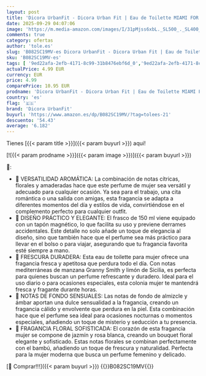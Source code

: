 ```yaml
---
layout: post
title: 'Dicora UrbanFit - Dicora Urban Fit | Eau de Toilette MIAMI FOR HER | Perfume de Mujer | Fragancia Cítrica Fresca | Manzana  Limón  Jazmín  Rosa Blanca  Almizcle | 150 ml'
date: 2025-09-29 04:07:06
image: 'https://m.media-amazon.com/images/I/31pMjss6xbL._SL500_._SL400_.jpg'
comments: true
category: ofertas
author: 'tole.es'
slug: 'B082SC19MV-es Dicora UrbanFit - Dicora Urban Fit | Eau de Toilette MIAMI...'
sku: 'B082SC19MV-es'
tags: [ '9ed22afa-2efb-4171-8c99-31b8476ebf6d_0','9ed22afa-2efb-4171-8c99-31b8476ebf6d_1101','9ed22afa-2efb-4171-8c99-31b8476ebf6d_4701','9ed22afa-2efb-4171-8c99-31b8476ebf6d_5001','9ed22afa-2efb-4171-8c99-31b8476ebf6d_6401','9ed22afa-2efb-4171-8c99-31b8476ebf6d_9901','Agua de tocador para mujeres','Arborist Merchandising Root','Belleza','Esenciales del día a día: Belleza','Fragancias para mujeres','New arrivals in beauty','Novedades: Beleza','Perfumes y fragancias','Self Service','Special Features Stores','Top Brands Beauty Fragrances','Top Brands Beauty Selection','Top Brands Perfumes Selection','de','dicora urbanfit','eau','toilette','top brands_beauty','🇪🇸', ]
actualPrice: 4.99 EUR
currency: EUR
price: 4.99
comparePrice: 10.95 EUR
prodname: 'Dicora UrbanFit - Dicora Urban Fit | Eau de Toilette MIAMI FOR HER | Perfume de Mujer | Fragancia Cítrica Fresca | Manzana  Limón  Jazmín  Rosa Blanca  Almizcle | 150 ml'
country: 'es'
flag: '🇪🇸'
brand: 'Dicora UrbanFit'
buyurl: 'https://www.amazon.es/dp/B082SC19MV/?tag=tolees-21'
descuento: '54.43'
average: '6.182'
---
```


Tienes [{{< param title >}}]({{< param buyurl >}}) aqui!

[![{{< param prodname >}}]({{< param image >}})]({{< param buyurl >}})

🔎:

- 🍋 VERSATILIDAD AROMÁTICA: La combinación de notas cítricas, florales y amaderadas hace que este perfume de mujer sea versátil y adecuado para cualquier ocasión. Ya sea para el trabajo, una cita romántica o una salida con amigas, esta fragancia se adapta a diferentes momentos del día y estilos de vida, convirtiéndose en el complemento perfecto para cualquier outfit.
- 🧲 DISEÑO PRÁCTICO Y ELEGANTE: El frasco de 150 ml viene equipado con un tapón magnético, lo que facilita su uso y previene derrames accidentales. Este detalle no solo añade un toque de elegancia al diseño, sino que también hace que el perfume sea más práctico para llevar en el bolso o para viajar, asegurando que tu fragancia favorita esté siempre a mano.
- 🍎 FRESCURA DURADERA: Esta eau de toilette para mujer ofrece una fragancia fresca y apetitosa que perdura todo el día. Con notas mediterráneas de manzana Granny Smith y limón de Sicilia, es perfecta para quienes buscan un perfume refrescante y duradero. Ideal para el uso diario o para ocasiones especiales, esta colonia mujer te mantendrá fresca y fragante durante horas.
- 🌿 NOTAS DE FONDO SENSUALES: Las notas de fondo de almizcle y ámbar aportan una dulce sensualidad a la fragancia, creando un fragancia cálido y envolvente que perdura en la piel. Esta combinación hace que el perfume sea ideal para ocasiones nocturnas o momentos especiales, añadiendo un toque de misterio y seducción a tu presencia.
- 🌸 FRAGANCIA FLORAL SOFISTICADA: El corazón de esta fragancia mujer se compone de jazmín y rosa blanca, creando un bouquet floral elegante y sofisticado. Estas notas florales se combinan perfectamente con el bambú, añadiendo un toque de frescura y naturalidad. Perfecta para la mujer moderna que busca un perfume femenino y delicado.

[🛒 Comprar!!!]({{< param buyurl >}})
{{<world>}}B082SC19MV{{</world>}}
